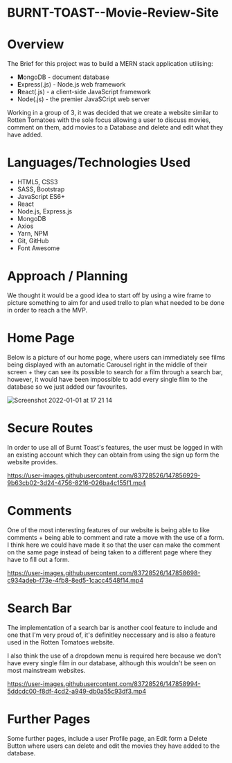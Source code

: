 # BURNT-TOAST--Movie-Review-Site

# Overview 

The Brief for this project was to build a MERN stack application utilising:

* **M**ongoDB - document database
* **E**xpress(.js) - Node.js web framework
* **R**eact(.js) - a client-side JavaScript framework
* Node(.js) - the premier JavaSCript web server

Working in a group of 3, it was decided that we create a website similar to Rotten Tomatoes with the sole focus allowing a user to discuss movies, comment on them, add movies to a Database and delete and edit what they have added. 

# Languages/Technologies Used

* HTML5, CSS3
* SASS, Bootstrap
* JavaScript ES6+
* React
* Node.js, Express.js
* MongoDB
* Axios
* Yarn, NPM
* Git, GitHub
* Font Awesome

# Approach / Planning

We thought it would be a good idea to start off by using a wire frame to picture something to aim for and used trello to plan what needed to be done in order to reach a the MVP.

# Home Page 

Below is a picture of our home page, where users can immediately see films being displayed with an automatic Carousel right in the middle of their screen + they can see its possible to search for a film through a search bar, however, it would have been impossible to add every single film to the database so we just added our favourites.  

![Screenshot 2022-01-01 at 17 21 14](https://user-images.githubusercontent.com/83728526/147856266-5e0a6b69-40c0-4dca-8cb0-ab93bb35b0f3.png)

# Secure Routes 

In order to use all of Burnt Toast's features, the user must be logged in with an existing account which they can obtain from using the sign up form the website provides. 

https://user-images.githubusercontent.com/83728526/147856929-9b63cb02-3d24-4756-8216-026ba4c155f1.mp4

# Comments

One of the most interesting features of our website is being able to like comments + being able to comment and rate a move with the use of a form. I think here we could have made it so that the user can make the comment on the same page instead of being taken to a different page where they have to fill out a form. 

https://user-images.githubusercontent.com/83728526/147858698-c934adeb-f73e-4fb8-8ed5-1cacc4548f14.mp4

# Search Bar

The implementation of a search bar is another cool feature to include and one that I'm very proud of, it's definitley neccessary and is also a feature used in the Rotten Tomatoes website. 

I also think the use of a dropdown menu is required here because we don't have every single film in our database, although this wouldn't be seen on most mainstream websites. 

https://user-images.githubusercontent.com/83728526/147858994-5ddcdc00-f8df-4cd2-a949-db0a55c93df3.mp4

# Further Pages

Some further pages, include a user Profile page, an Edit form a Delete Button where users can delete and edit the movies they have added to the database. 


